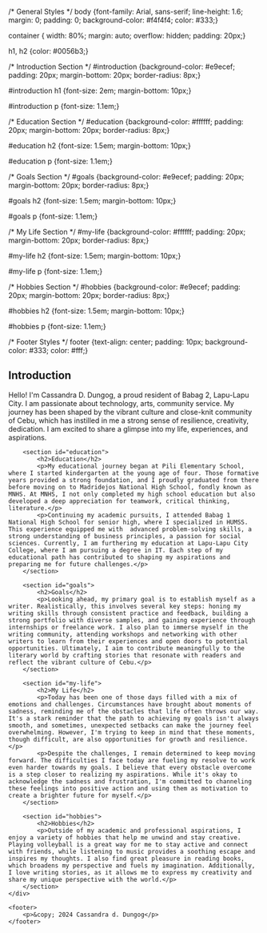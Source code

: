 <!DOCTYPE html>
<html lang="en">
<head>
    <meta charset="UTF-8">
    <meta name="viewport" content="width=device-width, initial-scale=1.0">
    <title>My Autobiography</title>
    <link rel="stylesheet" href="styles.css">
</head>

/* General Styles */
body {font-family: Arial, sans-serif;
    line-height: 1.6;
    margin: 0;
    padding: 0;
    background-color: #f4f4f4;
    color: #333;}

container { width: 80%;
    margin: auto;
    overflow: hidden;
    padding: 20px;}

h1, h2 {color: #0056b3;}

/* Introduction Section */
#introduction {background-color: #e9ecef;
    padding: 20px;
    margin-bottom: 20px;
    border-radius: 8px;}

#introduction h1 {font-size: 2em;
    margin-bottom: 10px;}

#introduction p {font-size: 1.1em;}

/* Education Section */
#education {background-color: #ffffff;
    padding: 20px;
    margin-bottom: 20px;
    border-radius: 8px;}

#education h2 {font-size: 1.5em;
    margin-bottom: 10px;}

#education p {font-size: 1.1em;}

/* Goals Section */
#goals {background-color: #e9ecef;
    padding: 20px;
    margin-bottom: 20px;
    border-radius: 8px;}

#goals h2 {font-size: 1.5em;
    margin-bottom: 10px;}

#goals p {font-size: 1.1em;}

/* My Life Section */
#my-life {background-color: #ffffff;
    padding: 20px;
    margin-bottom: 20px;
    border-radius: 8px;}

#my-life h2 {font-size: 1.5em;
    margin-bottom: 10px;}

#my-life p {font-size: 1.1em;}

/* Hobbies Section */
#hobbies {background-color: #e9ecef;
    padding: 20px;
    margin-bottom: 20px;
    border-radius: 8px;}

#hobbies h2 {font-size: 1.5em;
    margin-bottom: 10px;}

#hobbies p {font-size: 1.1em;}

/* Footer Styles */
footer {text-align: center;
    padding: 10px;
    background-color: #333;
    color: #fff;}

<body>
    <div class="container">
        <section id="introduction">
            <h1>Introduction</h1>
            <p>Hello! I'm Cassandra D. Dungog, a proud resident of Babag 2, Lapu-Lapu City. I am passionate about technology, arts, community service. My journey has been shaped by the vibrant culture and close-knit community of Cebu, which has instilled in me a strong sense of resilience, creativity, dedication. I am excited to share a glimpse into my life, experiences, and aspirations.</p>
        </section>

        <section id="education">
            <h2>Education</h2>
            <p>My educational journey began at Pili Elementary School, where I started kindergarten at the young age of four. Those formative years provided a strong foundation, and I proudly graduated from there before moving on to Madridejos National High School, fondly known as MNHS. At MNHS, I not only completed my high school education but also developed a deep appreciation for teamwork, critical thinking, literature.</p>
            <p>Continuing my academic pursuits, I attended Babag 1 National High School for senior high, where I specialized in HUMSS. This experience equipped me with  advanced problem-solving skills, a strong understanding of business principles, a passion for social sciences. Currently, I am furthering my education at Lapu-Lapu City College, where I am pursuing a degree in IT. Each step of my educational path has contributed to shaping my aspirations and preparing me for future challenges.</p>
        </section>

        <section id="goals">
            <h2>Goals</h2>
            <p>Looking ahead, my primary goal is to establish myself as a writer. Realistically, this involves several key steps: honing my writing skills through consistent practice and feedback, building a strong portfolio with diverse samples, and gaining experience through internships or freelance work. I also plan to immerse myself in the writing community, attending workshops and networking with other writers to learn from their experiences and open doors to potential opportunities. Ultimately, I aim to contribute meaningfully to the literary world by crafting stories that resonate with readers and reflect the vibrant culture of Cebu.</p>
        </section>

        <section id="my-life">
            <h2>My Life</h2>
            <p>Today has been one of those days filled with a mix of emotions and challenges. Circumstances have brought about moments of sadness, reminding me of the obstacles that life often throws our way. It's a stark reminder that the path to achieving my goals isn't always smooth, and sometimes, unexpected setbacks can make the journey feel overwhelming. However, I'm trying to keep in mind that these moments, though difficult, are also opportunities for growth and resilience.</p>
            <p>Despite the challenges, I remain determined to keep moving forward. The difficulties I face today are fueling my resolve to work even harder towards my goals. I believe that every obstacle overcome is a step closer to realizing my aspirations. While it's okay to acknowledge the sadness and frustration, I'm committed to channeling these feelings into positive action and using them as motivation to create a brighter future for myself.</p>
        </section>

        <section id="hobbies">
            <h2>Hobbies</h2>
            <p>Outside of my academic and professional aspirations, I enjoy a variety of hobbies that help me unwind and stay creative. Playing volleyball is a great way for me to stay active and connect with friends, while listening to music provides a soothing escape and inspires my thoughts. I also find great pleasure in reading books, which broadens my perspective and fuels my imagination. Additionally, I love writing stories, as it allows me to express my creativity and share my unique perspective with the world.</p>
        </section>
    </div>

    <footer>
        <p>&copy; 2024 Cassandra d. Dungog</p>
    </footer>
</body>
</html>
